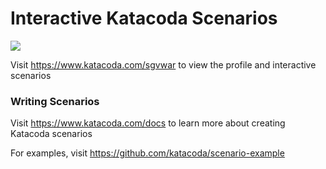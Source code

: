 # Interactive Katacoda Scenarios

[![](http://shields.katacoda.com/katacoda/sgvwar/count.svg)](https://www.katacoda.com/sgvwar "Get your profile on Katacoda.com")

Visit https://www.katacoda.com/sgvwar to view the profile and interactive scenarios

### Writing Scenarios
Visit https://www.katacoda.com/docs to learn more about creating Katacoda scenarios

For examples, visit https://github.com/katacoda/scenario-example
